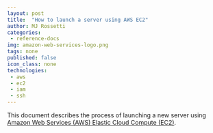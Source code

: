 ```yaml
---
layout: post
title:  "How to launch a server using AWS EC2"
author: MJ Rossetti
categories:
 - reference-docs
img: amazon-web-services-logo.png
tags: none
published: false
icon_class: none
technologies:
 - aws
 - ec2
 - iam
 - ssh
---
```


This document describes the process of launching a new server using [Amazon Web Services (AWS) Elastic Cloud Compute (EC2)](http://aws.amazon.com/ec2/).
